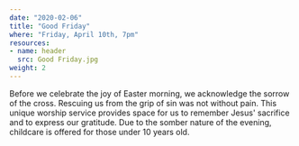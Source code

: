 ```yaml
---
date: "2020-02-06"
title: "Good Friday"
where: "Friday, April 10th, 7pm"
resources:
- name: header
  src: Good Friday.jpg
weight: 2
---
```


Before we celebrate the joy of Easter morning, we acknowledge the sorrow of the cross. Rescuing us from the grip of sin was not without pain. This unique worship service provides space for us to remember Jesus' sacrifice and to express our gratitude. Due to the somber nature of the evening, childcare is offered for those under 10 years old.

